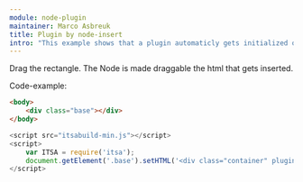```yaml
---
module: node-plugin
maintainer: Marco Asbreuk
title: Plugin by node-insert
intro: "This example shows that a plugin automaticly gets initialized once a host with plugin-html gets inserted."
---
```


<style type="text/css">
    .container {
        margin: 10px;
        height: 100px;
        width: 100px;
        background-color: #990073;
        border: 2px solid #000;
        display: inline-block;
        *display: inline;
        *zoom: 1;
    }
    .body-content.module p.spaced {
        margin-top: 150px;
    }
</style>

Drag the rectangle. The Node is made draggable the html that gets inserted.

<div class="base"></div>

<p class="spaced">Code-example:</p>

```html
<body>
    <div class="base"></div>
</body>
```

```js
<script src="itsabuild-min.js"></script>
<script>
    var ITSA = require('itsa');
    document.getElement('.base').setHTML('<div class="container" plugin-dd="true"></div>');
</script>
```

<script src="../../dist/itsabuild-min.js"></script>
<script>
    var ITSA = require('itsa');
    document.getElement('.base').setHTML('<div class="container" plugin-dd="true"></div>');
</script>
